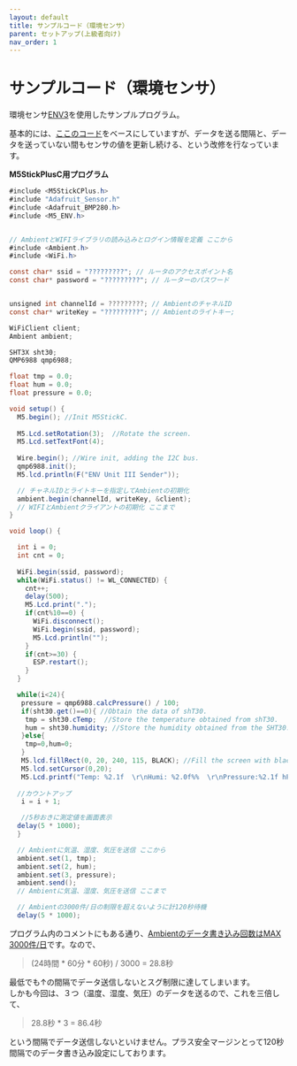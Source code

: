 ```yaml
---
layout: default
title: サンプルコード（環境センサ）
parent: セットアップ(上級者向け)
nav_order: 1
---
```


# サンプルコード（環境センサ）

環境センサ[ENV3](https://docs.m5stack.com/en/unit/envIII?id=description)を使用したサンプルプログラム。

基本的には、[ここのコード](https://blog.hrendoh.com/try-ambient-with-m5stickc-and-env-iii-unit/)をベースにしていますが、データを送る間隔と、データを送っていない間もセンサの値を更新し続ける、という改修を行なっています。


**M5StickPlusC用プログラム**
```java
#include <M5StickCPlus.h>
#include "Adafruit_Sensor.h"
#include <Adafruit_BMP280.h>
#include <M5_ENV.h>


// AmbientとWIFIライブラリの読み込みとログイン情報を定義 ここから
#include <Ambient.h>
#include <WiFi.h>

const char* ssid = "?????????"; // ルータのアクセスポイント名
const char* password = "?????????"; // ルーターのパスワード


unsigned int channelId = ?????????; // AmbientのチャネルID
const char* writeKey = "?????????"; // Ambientのライトキー;

WiFiClient client;
Ambient ambient;

SHT3X sht30;
QMP6988 qmp6988;

float tmp = 0.0;
float hum = 0.0;
float pressure = 0.0;

void setup() {
  M5.begin(); //Init M5StickC.
  
  M5.Lcd.setRotation(3);  //Rotate the screen.
  M5.Lcd.setTextFont(4);
  
  Wire.begin(); //Wire init, adding the I2C bus.
  qmp6988.init();
  M5.lcd.println(F("ENV Unit III Sender"));

  // チャネルIDとライトキーを指定してAmbientの初期化
  ambient.begin(channelId, writeKey, &client);  
  // WIFIとAmbientクライアントの初期化 ここまで
}

void loop() {

  int i = 0;
  int cnt = 0;
  
  WiFi.begin(ssid, password);
  while(WiFi.status() != WL_CONNECTED) {
    cnt++;
    delay(500);
    M5.Lcd.print(".");
    if(cnt%10==0) {
      WiFi.disconnect();
      WiFi.begin(ssid, password);
      M5.Lcd.println("");
    }
    if(cnt>=30) {
      ESP.restart();
    }
  }

  while(i<24){
   pressure = qmp6988.calcPressure() / 100;
   if(sht30.get()==0){ //Obtain the data of shT30.
    tmp = sht30.cTemp;  //Store the temperature obtained from shT30.
    hum = sht30.humidity; //Store the humidity obtained from the SHT30.
   }else{
    tmp=0,hum=0;
   }
   M5.lcd.fillRect(0, 20, 240, 115, BLACK); //Fill the screen with black (to clear the screen).
   M5.lcd.setCursor(0,20);
   M5.Lcd.printf("Temp: %2.1f  \r\nHumi: %2.0f%%  \r\nPressure:%2.1f hPa\r\n", tmp, hum, pressure);
  
  //カウントアップ
   i = i + 1;

   //5秒おきに測定値を画面表示
  delay(5 * 1000); 
  }

  // Ambientに気温、湿度、気圧を送信 ここから
  ambient.set(1, tmp);
  ambient.set(2, hum);
  ambient.set(3, pressure);
  ambient.send();
  // Ambientに気温、湿度、気圧を送信 ここまで

  // Ambientの3000件/日の制限を超えないように計120秒待機
  delay(5 * 1000);
```

プログラム内のコメントにもある通り、[Ambientのデータ書き込み回数はMAX 3000件/日](https://ambidata.io/refs/spec/)です。なので、

> (24時間 * 60分 * 60秒) / 3000 =  28.8秒


最低でも↑の間隔でデータ送信しないとスグ制限に達してしまいます。<br>しかも今回は、３つ（温度、湿度、気圧）のデータを送るので、これを三倍して、


> 28.8秒 * 3 = 86.4秒


という間隔でデータ送信しないといけません。プラス安全マージンとって120秒間隔でのデータ書き込み設定にしております。